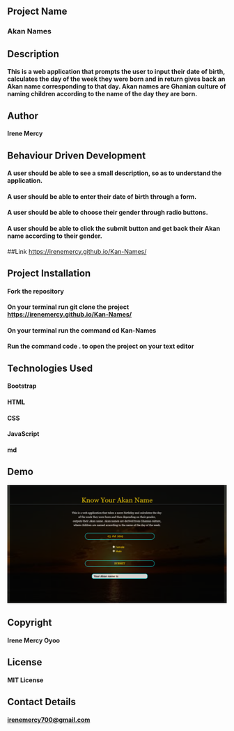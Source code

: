 ## Project Name
### Akan Names

## Description
#### This is a web application that prompts the user to input their date of birth, calculates the day of the week they were born and in return gives back an Akan name corresponding to that day. Akan names are Ghanian culture of naming children according to the name of the day they are born.

## Author
#### Irene Mercy

## Behaviour Driven Development
#### A user should be able to see a small description, so as to understand the application.
#### A user should be able to enter their date of birth through a form.
#### A user should be able to choose their gender through radio buttons.
#### A user should be able to click the submit button and get back their Akan name according to their gender.

##Link
https://irenemercy.github.io/Kan-Names/

## Project Installation
#### Fork the repository
#### On your terminal run git clone the project https://irenemercy.github.io/Kan-Names/
#### On your terminal run the command cd Kan-Names
#### Run the command code . to open the project on your text editor

## Technologies Used
#### Bootstrap
#### HTML
#### CSS
#### JavaScript
#### md

## Demo
<img src="images/demo.png">

## Copyright
#### Irene Mercy Oyoo

## License
#### MIT License

## Contact Details
#### irenemercy700@gmail.com
